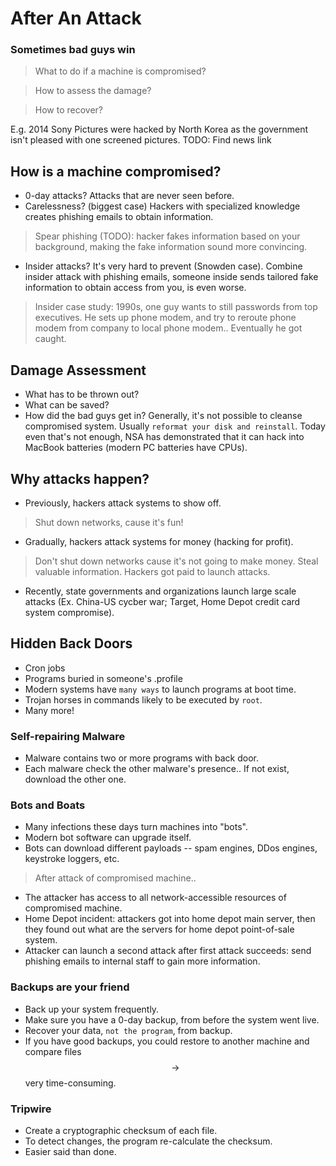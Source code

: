 # After An Attack
### Sometimes bad guys win
> What to do if a machine is compromised?

> How to assess the damage?

> How to recover?

E.g. 2014 Sony Pictures were hacked by North Korea as the government isn't pleased with one screened pictures. 
TODO: Find news link

## How is a machine compromised?
* 0-day attacks? Attacks that are never seen before.
* Carelessness? (biggest case) Hackers with specialized knowledge creates phishing emails to obtain information.
> Spear phishing (TODO): hacker fakes information based on your background, making the fake information sound more convincing.
* Insider attacks? It's very hard to prevent (Snowden case). Combine insider attack with phishing emails, someone inside sends tailored fake information to obtain access from you, is even worse.
> Insider case study:
1990s, one guy wants to still passwords from top executives. He sets up phone modem, and try to reroute phone modem from company to local phone modem.. Eventually he got caught.

## Damage Assessment
* What has to be thrown out?
* What can be saved?
* How did the bad guys get in?
Generally, it's not possible to cleanse compromised system. Usually `reformat your disk and reinstall`. Today even that's not enough, NSA has demonstrated that it can hack into MacBook batteries (modern PC batteries have CPUs).

## Why attacks happen?
* Previously, hackers attack systems to show off.
> Shut down networks, cause it's fun!
* Gradually, hackers attack systems for money (hacking for profit).
> Don't shut down networks cause it's not going to make money. Steal valuable information. Hackers got paid to launch attacks.
* Recently, state governments and organizations launch large scale attacks (Ex. China-US cycber war; Target, Home Depot credit card system compromise).

## Hidden Back Doors
* Cron jobs
* Programs buried in someone's .profile
* Modern systems have `many ways` to launch programs at boot time.
* Trojan horses in commands likely to be executed by `root`.
* Many more!

### Self-repairing Malware
* Malware contains two or more programs with back door.
* Each malware check the other malware's presence.. If not exist, download the other one.

### Bots and Boats
* Many infections these days turn machines into "bots".
* Modern bot software can upgrade itself.
* Bots can download different payloads -- spam engines, DDos engines, keystroke loggers, etc.

> After attack of compromised machine..
* The attacker has access to all network-accessible resources of compromised machine.
* Home Depot incident: attackers got into home depot main server, then they found out what are the servers for home depot point-of-sale system.
* Attacker can launch a second attack after first attack succeeds: send phishing emails to internal staff to gain more information.

### Backups are your friend
* Back up your system frequently.
* Make sure you have a 0-day backup, from before the system went live.
* Recover your data, `not the program`, from backup.
* If you have good backups, you could restore to another machine and compare files $$\rightarrow$$ very time-consuming.

### Tripwire
* Create a cryptographic checksum of each file.
* To detect changes, the program re-calculate the checksum.
* Easier said than done.








